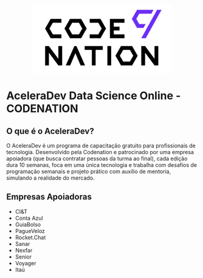 <div align="center">
<img src=https://github.com/Wallisonsilva/AceleraDev_Codenation/blob/master/logo.png" >
</div>

# AceleraDev Data Science Online - CODENATION

## O que é o AceleraDev?
O AceleraDev é um programa de capacitação gratuito para profissionais de tecnologia. Desenvolvido pela Codenation e patrocinado por uma empresa apoiadora (que busca contratar pessoas da turma ao final), cada edição dura 10 semanas, foca em uma única tecnologia e trabalha com desafios de programação semanais e projeto prático com auxílio de mentoria, simulando a realidade do mercado.

## Empresas Apoiadoras

* CI&T
* Conta Azul
* GuiaBolso
* PagueVeloz
* Rocket.Chat
* Sanar
* Nexfar
* Senior
* Voyager
* Itaú
